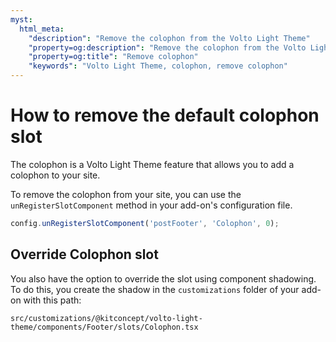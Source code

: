 ```yaml
---
myst:
  html_meta:
    "description": "Remove the colophon from the Volto Light Theme"
    "property=og:description": "Remove the colophon from the Volto Light Theme"
    "property=og:title": "Remove colophon"
    "keywords": "Volto Light Theme, colophon, remove colophon"
---
```


# How to remove the default colophon slot
The colophon is a Volto Light Theme feature that allows you to add a colophon to your site.

To remove the colophon from your site, you can use the `unRegisterSlotComponent` method in your add-on's configuration file.

```ts
config.unRegisterSlotComponent('postFooter', 'Colophon', 0);
```

## Override Colophon slot
You also have the option to override the slot using component shadowing.
To do this, you create the shadow in the `customizations` folder of your add-on with this path:

`src/customizations/@kitconcept/volto-light-theme/components/Footer/slots/Colophon.tsx`
